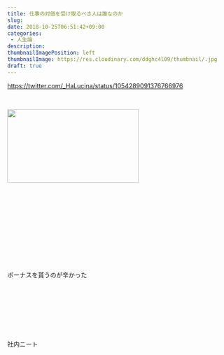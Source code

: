 ```yaml
---
title: 仕事の対価を受け取るべき人は誰なのか
slug: 
date: 2018-10-25T06:51:42+09:00
categories: 
 - 人生論
description: 
thumbnailImagePosition: left
thumbnailImage: https://res.cloudinary.com/ddghc4l09/thumbnail/.jpg
draft: true
---
```


<!--more-->

https://twitter.com/_HaLucina/status/1054289091376766976

&nbsp;

<a href="https://hackheatharu.xsrv.jp/wp-content/uploads/2018/10/fe0e2c0327bd2fad26e3a1c0b1b25963.png"><img class="alignnone size-medium wp-image-588" src="https://hackheatharu.xsrv.jp/wp-content/uploads/2018/10/fe0e2c0327bd2fad26e3a1c0b1b25963-300x168.png" alt="" width="300" height="168" /></a>

&nbsp;

&nbsp;

&nbsp;

&nbsp;

&nbsp;

&nbsp;

ボーナスを貰うのが辛かった

&nbsp;

&nbsp;

&nbsp;

&nbsp;

社内ニート

&nbsp;

&nbsp;

&nbsp;

&nbsp;

